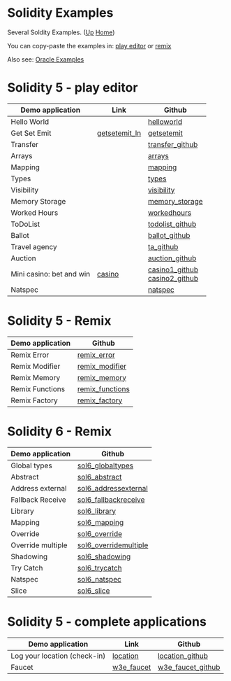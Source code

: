 # Solidity Examples

Several Soldity Examples. ([Up](..) [Home](..\..))

You can copy-paste the examples in: [play editor] or [remix]

Also see: [Oracle Examples](..\oracle_examples) 

[play editor]:  https://playproject.io/play-ed/
[remix]:        http://remix.ethereum.org/

# Solidity 5 - play editor

| Demo application              | Link            | Github
| ---------                     | -------         | -----
| Hello World                   |                 | [helloworld]
| Get Set Emit                  | [getsetemit_ln] | [getsetemit]
| Transfer                      |                 | [transfer_github]
| Arrays                        |                 | [arrays]
| Mapping                       |                 | [mapping]
| Types                         |                 | [types]
| Visibility                    |                 | [visibility]
| Memory Storage                |                 | [memory_storage]
| Worked Hours                  |                 | [workedhours]
| ToDoList                      |                 | [todolist_github]
| Ballot                        |                 | [ballot_github]
| Travel agency                 |                 | [ta_github]
| Auction                       |                 | [auction_github]
| Mini casino: bet and win      | [casino]        | [casino1_github]<br>[casino2_github]
| Natspec                       |                 | [natspec]

[casino]:            http://web3examples.com/ethereum/casino/
[casino1_github]:    https://github.com/web3examples/ethereum/tree/master/casino
[casino2_github]:    https://github.com/web3examples/ethereum/blob/master/solidity_examples/Casino.sol
[transfer_github]:   https://github.com/web3examples/ethereum/blob/master/solidity_examples/Transfer.sol
[todolist_github]:   https://github.com/web3examples/ethereum/blob/master/solidity_examples/ToDoList.sol
[ballot_github]:     https://github.com/web3examples/ethereum/blob/master/solidity_examples/Ballot.sol
[ta_github]:         https://github.com/web3examples/ethereum/blob/master/solidity_examples/TravelAgency.sol
[auction_github]:    https://github.com/web3examples/ethereum/blob/master/solidity_examples/SimpleAuction.sol
[arrays]:            https://github.com/web3examples/ethereum/blob/master/solidity_examples/Arrays.sol
[types]:             https://github.com/web3examples/ethereum/blob/master/solidity_examples/Types.sol
[visibility]:        https://github.com/web3examples/ethereum/blob/master/solidity_examples/Visibility.sol
[mapping]:           https://github.com/web3examples/ethereum/blob/master/solidity_examples/Mapping.sol
[memory_storage]:    https://github.com/web3examples/ethereum/blob/master/solidity_examples/Memory_Storage.sol
[getsetemit_ln]:     https://web3examples.com/ethereum/web3js_browser/getset.html
[getsetemit]:        https://github.com/web3examples/ethereum/blob/master/solidity_examples/GetSetEmit.sol
[workedhours]:       https://github.com/web3examples/ethereum/blob/master/solidity_examples/WorkedHours.sol
[helloworld]:        https://github.com/web3examples/ethereum/blob/master/solidity_examples/HelloWorld.sol
[natspec]:           https://github.com/web3examples/ethereum/blob/master/solidity_examples/Natspec.sol

# Solidity 5 - Remix

| Demo application     | Github
| ---------            | -----
| Remix Error          | [remix_error]
| Remix Modifier       | [remix_modifier]
| Remix Memory         | [remix_memory]
| Remix Functions      | [remix_functions]
| Remix Factory        | [remix_factory]

[remix_factory]:    https://github.com/web3examples/ethereum/blob/master/solidity_examples/Remix_Factory.sol 
[remix_functions]:  https://github.com/web3examples/ethereum/blob/master/solidity_examples/Remix_Functions.sol
[remix_memory]:     https://github.com/web3examples/ethereum/blob/master/solidity_examples/Remix_Memory.sol
[remix_modifier]:   https://github.com/web3examples/ethereum/blob/master/solidity_examples/Remix_Modifier.sol
[remix_error]:      https://github.com/web3examples/ethereum/blob/master/solidity_examples/Remix_Error.sol

# Solidity 6 - Remix

| Demo application     | Github
| ---------            | -----
| Global types         | [sol6_globaltypes]
| Abstract             | [sol6_abstract]
| Address external     | [sol6_addressexternal]
| Fallback Receive     | [sol6_fallbackreceive]
| Library              | [sol6_library]
| Mapping              | [sol6_mapping]
| Override             | [sol6_override]
| Override multiple    | [sol6_overridemultiple]
| Shadowing            | [sol6_shadowing]
| Try Catch            | [sol6_trycatch]
| Natspec              | [sol6_natspec]
| Slice                | [sol6_slice]

[sol6_globaltypes]:         https://github.com/web3examples/ethereum/blob/master/solidity_examples/sol6_globaltypes.sol
[sol6_abstract]:            https://github.com/web3examples/ethereum/blob/master/solidity_examples/sol6_abstract.sol
[sol6_addressexternal]:     https://github.com/web3examples/ethereum/blob/master/solidity_examples/sol6_addressexternal.sol
[sol6_fallbackreceive]:     https://github.com/web3examples/ethereum/blob/master/solidity_examples/sol6_fallbackreceive.sol
[sol6_library]:             https://github.com/web3examples/ethereum/blob/master/solidity_examples/sol6_library.sol
[sol6_mapping]:             https://github.com/web3examples/ethereum/blob/master/solidity_examples/sol6_mapping.sol
[sol6_override]:            https://github.com/web3examples/ethereum/blob/master/solidity_examples/sol6_override.sol
[sol6_overridemultiple]:    https://github.com/web3examples/ethereum/blob/master/solidity_examples/sol6_overridemultiple.sol
[sol6_shadowing]:           https://github.com/web3examples/ethereum/blob/master/solidity_examples/sol6_shadowing.sol
[sol6_trycatch]:            https://github.com/web3examples/ethereum/blob/master/solidity_examples/sol6_trycatch.sol
[sol6_natspec]:             https://github.com/web3examples/ethereum/blob/master/solidity_examples/sol6_natspec.sol
[sol6_slice]:               https://github.com/web3examples/ethereum/blob/master/solidity_examples/sol6_slice.sol


# Solidity 5 - complete applications

| Demo application              | Link            | Github
| ---------                     | -------         | -----
| Log your location (check-in)  | [location]      | [location_github]
| Faucet                        | [w3e_faucet]    | [w3e_faucet_github]

[location]:          http://web3examples.com/location
[location_github]:   https://github.com/web3examples/location
[w3e_faucet]:        http://web3examples.com/ethereum/faucet
[w3e_faucet_github]: https://github.com/web3examples/ethereum/tree/master/faucet

